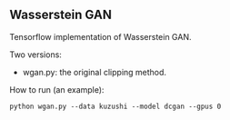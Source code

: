 ## Wasserstein GAN

Tensorflow implementation of Wasserstein GAN.

Two versions:
- wgan.py: the original clipping method.

How to run (an example):

```
python wgan.py --data kuzushi --model dcgan --gpus 0
```
